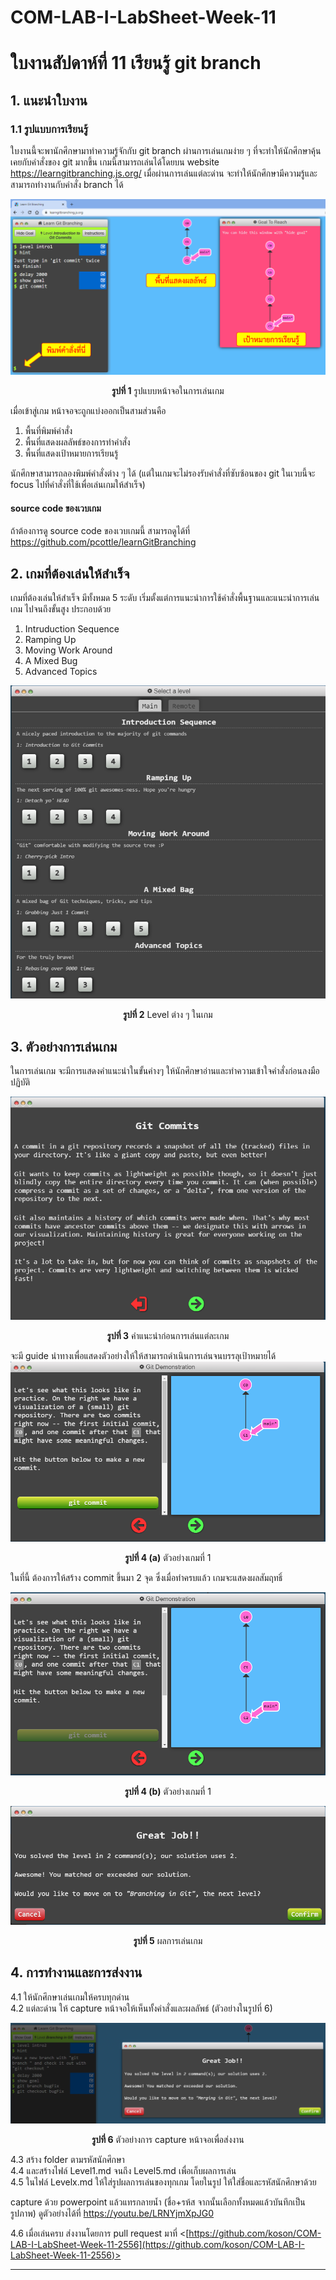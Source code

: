 # COM-LAB-I-LabSheet-Week-11
# ใบงานสัปดาห์ที่ 11 เรียนรู้ git branch

## 1. แนะนำใบงาน

### 1.1 รูปแบบการเรียนรู้

ใบงานนี้จะพานักศึกษามาทำความรู้จักกับ git branch ผ่านการเล่นเกมง่าย ๆ ที่จะทำให้นักศึกษาคุ้นเคยกับคำสั่งของ git มากขึ้น 
เกมนี้สามารถเล่นได้โดยบน website  <https://learngitbranching.js.org/> 
เมื่อผ่านการเล่นแต่ละด่าน จะทำให้นักศึกษามีความรู้และสามารถทำงานกับคำสั่ง branch ได้

<img src = "./Pictures/Fig-02.png">

<p align ="Center"> <b>รูปที่ 1</b> รูปแบบหน้าจอในการเล่นเกม</p>

เมื่อเข้าสู่เกม หน้าจอจะถูกแบ่งออกเป็นสามส่วนคือ

1. พื้นที่พิมพ์คำสั่ง
2. พื้นที่แสดงผลลัพธ์ของการทำคำสั่ง
3. พื้นที่แสดงเป้าหมายการเรียนรู้

นักศึกษาสามารถลองพิมพ์คำสั่งต่าง ๆ  ได้ (แต่ในเกมจะไม่รองรับคำสั่งที่ซับซ้อนของ git
ในเวบนี้จะ focus ไปที่คำสั่งที่ใช้เพื่อเล่นเกมให้สำเร็จ)

#### source code ของเวบเกม

ถ้าต้องการดู source code ของเวบเกมนี้ สามารถดูได้ที่ <https://github.com/pcottle/learnGitBranching>

## 2. เกมที่ต้องเล่นให้สำเร็จ

เกมที่ต้องเล่นให้สำเร็จ มีทั้งหมด 5 ระดับ
เริ่มตั้งแต่การแนะนำการใช้คำสั่งพื้นฐานและแนะนำการเล่นเกม ไปจนถึงขั้นสูง ประกอบด้วย

1. Intruduction Sequence
2. Ramping Up
3. Moving Work Around
4. A Mixed Bug
5. Advanced Topics

<img src = "./Pictures/Fig-03.png">
<p align ="Center"> <b>รูปที่ 2</b>  Level ต่าง ๆ ในเกม</p>

## 3. ตัวอย่างการเล่นเกม

ในการเล่นเกม จะมีการแสดงคำแนะนำในขั้นค่างๆ ให้นักศึกษาอ่านและทำความเข้าใจคำสั่งก่อนลงมือปฏิบัติ

<img src = "./Pictures/Fig-04.png">
<p align ="Center"> <b>รูปที่ 3</b> คำแนะนำก่อนการเล่นแต่ละเกม </p>

จะมี guide นำทางเพื่อแสดงตัวอย่างให้ให้สามารถดำเนินการเล่นจนบรรลุเป้าหมายได้
<img src = "./Pictures/Fig-05.png">
<p align ="Center"> <b>รูปที่ 4 (a)</b> ตัวอย่างเกมที่ 1 </p>

ในที่นี้ ต้องการให้สร้าง commit ขึ้นมา 2 จุด ซึ่งเมื่อทำครบแล้ว เกมจะแสดงผลสัมฤทธิ์

<img src = "./Pictures/Fig-06.png">

<p align ="Center"> <b>รูปที่ 4 (b)</b> ตัวอย่างเกมที่ 1 </p>

<img src = "./Pictures/Fig-07.png">

<p align ="Center"> <b>รูปที่ 5</b> ผลการเล่นเกม </p>

## 4. การทำงานและการส่งงาน

4.1 ให้นักศึกษาเล่นเกมให้ครบทุกด่าน  
4.2 แต่ละด่าน ให้ capture หน้าจอให้เห็นทั้งคำสั่งและผลลัพธ์ (ตัวอย่างในรูปที่ 6)

<img src = "./Pictures/Fig-08.png">

<p align ="Center"> <b>รูปที่ 6</b> ตัวอย่างการ capture หน้าจอเพื่อส่งงาน </p>

4.3 สร้าง folder ตามรหัสนักศึกษา  
4.4 และสร้างไฟล์ Level1.md จนถึง Level5.md เพื่อเก็บผลการเล่น  
4.5 ในไฟล์ Levelx.md ให้ใส่รูปผลการเล่นของทุกเกม โดยในรูป   ให้ใส่ชื่อและรหัสนักศึกษาด้วย 

capture ด้วย powerpoint แล้วแทรกลายน้ำ (ชื่อ+รห้ส จากนั้นเลือกทั้งหมดแล้วบันทึกเป็นรูปภาพ) ดูตัวอย่างได้ที่  <https://youtu.be/LRNYjmXpJG0>

4.6 เมื่อเล่นครบ ส่งงานโดยการ pull request มาที่ <[https://github.com/koson/COM-LAB-I-LabSheet-Week-11-2556](https://github.com/koson/COM-LAB-I-LabSheet-Week-11-2556)>

---
